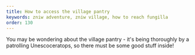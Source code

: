 ```yaml
---
title: How to access the village pantry
keywords: zniw adventure, zniw village, how to reach fungilla
order: 130
---
```


You may be wondering about the village pantry - it's being thoroughly by a patrolling Unescoceratops, so there must be some good stuff inside!